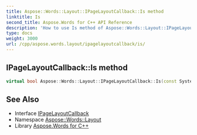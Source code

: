 ```yaml
---
title: Aspose::Words::Layout::IPageLayoutCallback::Is method
linktitle: Is
second_title: Aspose.Words for C++ API Reference
description: 'How to use Is method of Aspose::Words::Layout::IPageLayoutCallback class in C++.'
type: docs
weight: 3000
url: /cpp/aspose.words.layout/ipagelayoutcallback/is/
---
```

## IPageLayoutCallback::Is method




```cpp
virtual bool Aspose::Words::Layout::IPageLayoutCallback::Is(const System::TypeInfo &target) const override
```

## See Also

* Interface [IPageLayoutCallback](../)
* Namespace [Aspose::Words::Layout](../../)
* Library [Aspose.Words for C++](../../../)
